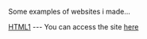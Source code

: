 <p> Some examples of websites i made...</p>

<a href="https://github.com/hamits/html1">HTML1</a>     ---      You can access the site <a href="https://hamits.github.io/html1/">here</a>



